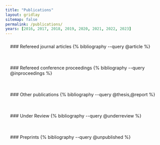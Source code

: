 ```yaml
---
title: "Publications"
layout: gridlay
sitemap: false
permalink: /publications/
years: [2016, 2017, 2018, 2019, 2020, 2021, 2022, 2023]
---
```

<style>
.jumbotron{
    padding:3%;
    padding-bottom:10px;
    padding-top:10px;
    margin-top:10px;
    margin-bottom:30px;
}
</style>

<div class="jumbotron">
### Refereed journal articles
{% bibliography --query @article %}
</div>

<div class="jumbotron">
### Refereed conference proceedings
{% bibliography --query @inproceedings %}
</div>

<div class="jumbotron">
### Other publications
{% bibliography --query @thesis,@report %}
</div>

<div class="jumbotron">
### Under Review
{% bibliography --query @underreview %}
</div>

<div class="jumbotron">
### Preprints
{% bibliography --query @unpublished %}
</div>
